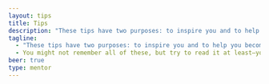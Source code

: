 ```yaml
---
layout: tips
title: Tips
description: "These tips have two purposes: to inspire you and to help you become a better UI developer."
tagline:
  - "These tips have two purposes: to inspire you and to help you become a better UI developer."
  - You might not remember all of these, but try to read it at least—you might find some the tips quite helpful.
beer: true
type: mentor
---
```

